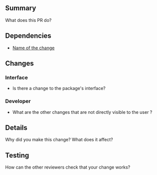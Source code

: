 ## Summary
What does this PR do?

## Dependencies
- [Name of the change](https://link-to-PR-or-commit)

## Changes
### Interface 
- Is there a change to the package's interface?

### Developer
- What are the other changes that are not directly visible to the user ?

## Details
Why did you make this change? What does it affect?

## Testing
How can the other reviewers check that your change works?
